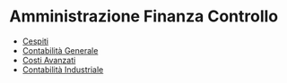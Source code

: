 # Amministrazione Finanza Controllo
- [Cespiti](Documentazione%20SmeUP/DOC/DOC_APP/000030/A5/_sidebar.md)
- [Contabilità Generale](Documentazione%20SmeUP/DOC/DOC_APP/000030/C5/_sidebar.md)
- [Costi Avanzati](Documentazione%20SmeUP/DOC/DOC_APP/000030/D0/_sidebar.md)
- [Contabilità Industriale](Documentazione%20SmeUP/DOC/DOC_APP/000030/D5/_sidebar.md)

